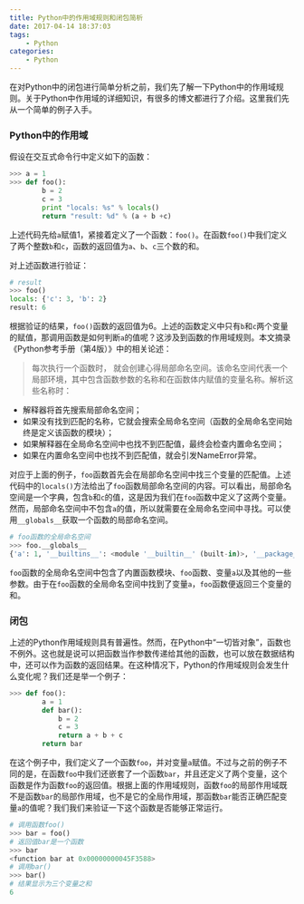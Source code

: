 ```yaml
---
title: Python中的作用域规则和闭包简析
date: 2017-04-14 18:37:03
tags:
    - Python
categories:
    - Python
---
```



在对Python中的闭包进行简单分析之前，我们先了解一下Python中的作用域规则。关于Python中作用域的详细知识，有很多的博文都进行了介绍。这里我们先从一个简单的例子入手。

### Python中的作用域

假设在交互式命令行中定义如下的函数：

```Python
>>> a = 1
>>> def foo():
        b = 2
        c = 3
        print "locals: %s" % locals()
        return "result: %d" % (a + b +c)
```

<!-- more -->

上述代码先给`a`赋值1，紧接着定义了一个函数：`foo()`。在函数`foo()`中我们定义了两个整数`b`和`c`，函数的返回值为`a`、`b`、`c`三个数的和。

对上述函数进行验证：

```Python
# result
>>> foo()
locals: {'c': 3, 'b': 2}
result: 6
```

根据验证的结果，`foo()`函数的返回值为6。上述的函数定义中只有`b`和`c`两个变量的赋值，那调用函数是如何判断`a`的值呢？这涉及到函数的作用域规则。本文摘录《Python参考手册（第4版）》中的相关论述：

> 每次执行一个函数时， 就会创建心得局部命名空间。该命名空间代表一个局部环境，其中包含函数参数的名称和在函数体内赋值的变量名称。解析这些名称时：
- 解释器将首先搜索局部命名空间；
- 如果没有找到匹配的名称，它就会搜索全局命名空间（函数的全局命名空间始终是定义该函数的模块）；
- 如果解释器在全局命名空间中也找不到匹配值，最终会检查内置命名空间；
- 如果在内置命名空间中也找不到匹配值，就会引发NameError异常。

对应于上面的例子，`foo`函数首先会在局部命名空间中找三个变量的匹配值。上述代码中的`locals()`方法给出了`foo`函数局部命名空间的内容。可以看出，局部命名空间是一个字典，包含`b`和`c`的值，这是因为我们在`foo`函数中定义了这两个变量。然而，局部命名空间中不包含`a`的值，所以就需要在全局命名空间中寻找。可以使用`__globals__`获取一个函数的局部命名空间。

```Python
# foo函数的全局命名空间
>>> foo.__globals__
{'a': 1, '__builtins__': <module '__builtin__' (built-in)>, '__package__': None, '__name__': '__main__', 'foo': <function foo at 0x0000000004613518>, '__doc__': None}
```

`foo`函数的全局命名空间中包含了内置函数模块、`foo`函数、变量`a`以及其他的一些参数。由于在`foo`函数的全局命名空间中找到了变量`a`，`foo`函数便返回三个变量的和。

### 闭包

上述的Python作用域规则具有普遍性。然而，在Python中“一切皆对象”，函数也不例外。这也就是说可以把函数当作参数传递给其他的函数，也可以放在数据结构中，还可以作为函数的返回结果。在这种情况下，Python的作用域规则会发生什么变化呢？我们还是举一个例子：

```Python
>>> def foo():
        a = 1
        def bar():
            b = 2
            c = 3
            return a + b + c
        return bar    
```

在这个例子中，我们定义了一个函数`foo`，并对变量`a`赋值。不过与之前的例子不同的是，在函数`foo`中我们还嵌套了一个函数`bar`，并且还定义了两个变量，这个函数是作为函数`foo`的返回值。根据上面的作用域规则，函数`foo`的局部作用域既不是函数`bar`的局部作用域，也不是它的全局作用域，那函数`bar`能否正确匹配变量`a`的值呢？我们我们来验证一下这个函数是否能够正常运行。

```Python
# 调用函数foo()
>>> bar = foo()
# 返回值bar是一个函数
>>> bar
<function bar at 0x00000000045F3588>
# 调用bar()
>>> bar()
# 结果显示为三个变量之和
6
```
